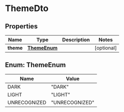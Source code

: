 

# ThemeDto

## Properties

Name | Type | Description | Notes
------------ | ------------- | ------------- | -------------
**theme** | [**ThemeEnum**](#ThemeEnum) |  |  [optional]



## Enum: ThemeEnum

Name | Value
---- | -----
DARK | &quot;DARK&quot;
LIGHT | &quot;LIGHT&quot;
UNRECOGNIZED | &quot;UNRECOGNIZED&quot;




